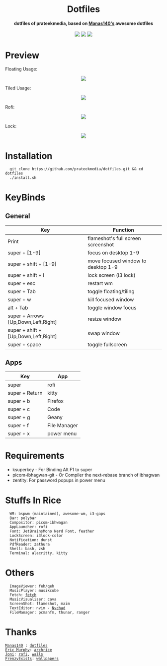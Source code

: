 <h1 align="center">Dotfiles</h1>
<h4 align="center">dotfiles of prateekmedia, based on <a href="https://github.com/Manas140/dotfiles.git">Manas140's</a> awesome dotfiles</h4>

<p align="center">
    <a href="https://github.com/prateekmedia/dotfiles/stargazers"><img src="https://img.shields.io/github/stars/prateekmedia/dotfiles?colorA=151515&colorB=6A9FB5&style=for-the-badge&logo=starship"></a>
    <a href="https://github.com/prateekmedia/dotfiles/issues"><img src="https://img.shields.io/github/issues/prateekmedia/dotfiles?colorA=151515&colorB=F4BF75&style=for-the-badge&logo=bugatti"></a>
    <a href="https://github.com/prateekmedia/dotfiles/network/members"><img src="https://img.shields.io/github/forks/prateekmedia/dotfiles?colorA=151515&colorB=788C4C&style=for-the-badge&logo=github"></a>
</p>

# Preview
Floating Usage:
<p align="center">
  <img src="preview/floating.png"> 
</p>

Tiled Usage:
<p align="center"> 
 <img src="preview/tiled.png">
</p>

Rofi:
<p align="center">
  <img src="preview/rofi.png">
</p>

Lock:
<p align="center">
  <img src="preview/lock.png">
</p>

# Installation
```
  git clone https://github.com/prateekmedia/dotfiles.git && cd dotfiles
  ./install.sh 
```

# KeyBinds
## General
| Key | Function |
| --- | -------- |
| Print | flameshot's full screen screenshot |
| super + [1-9] | focus on desktop 1-9 |
| super + shift + [1-9] | move focused window to desktop 1-9 |
| super + shift + l | lock screen (i3 lock) |
| super + esc | restart wm | 
| super + Tab | toggle floating/tiling |
| super + w | kill focused window |
| alt + Tab | toggle window focus |
| super + Arrows [Up,Down,Left,Right] | resize window |
| super + shift + [Up,Down,Left,Right] | swap window |
| super + space | toggle fullscreen |

## Apps
| Key | App |
| --- | -------- |
| super | rofi |
| super + Return | kitty |
| super + b | Firefox |
| super + c | Code |
| super + g | Geany |
| super + f | File Manager |
| super + x | power menu |

# Requirements
- ksuperkey - For Binding Alt F1 to super
- picom-ibhagwan-git - Or Compiler the next-rebase branch of ibhagwan
- zentity: For password popups in power menu

# Stuffs In Rice
```
  WM: bspwm (maintained), awesome-wm, i3-gaps
  Bar: polybar
  Compositor: picom-ibhwagan
  AppLauncher: rofi
  Font: JetBrainsMono Nerd Font, feather
  LockScreen: i3lock-color
  Notification: dunst
  PdfReader: zathura
  Shell: bash, zsh
  Terminal: alacritty, kitty
```

# Others
<pre><code>  ImageViewer: feh/qeh
  MusicPlayer: musikcube
  Fetch: <a href="https://github.com/Manas140/fetch">fetch</a>
  MusicVisualiser: cava
  ScreenShot: flameshot, maim
  TextEditor: nvim - <a href="https://github.com/Nvchad">Nvchad</a>
  FileManager: pcmanfm, thunar, ranger
</code></pre>

# Thanks

<pre>
<code><a href="https://github.com/Manas140">Manas140</a> : <a href="https://github.com/Manas140/dotfiles">dotfiles</a>
<a href="https://github.com/ericmurphyxyz">Eric Murphy</a>: <a href="https://github.com/ericmurphyxyz/archrice">archrice</a>
<a href="https://github.com/joniv2">Joni</a>: <a href="https://github.com/joniv2/rofi">rofi</a>, <a href="https://github.com/joniv2/walls">walls</a>
<a href="https://github.com/FrenzyExists">FrenzyExists</a>: <a href="https://github.com/FrenzyExists/wallpapers">wallpapers</a>
  </code></pre>
